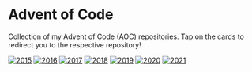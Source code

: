 # Advent of Code
Collection of my Advent of Code (AOC) repositories. Tap on the cards to redirect you to the respective repository!

[![2015](https://github-readme-stats.vercel.app/api/pin/?theme=react&username=RussellDash332&repo=aoc-2015)](https://github.com/RussellDash332/aoc-2015)
[![2016](https://github-readme-stats.vercel.app/api/pin/?theme=highcontrast&username=RussellDash332&repo=aoc-2016)](https://github.com/RussellDash332/aoc-2016)
[![2017](https://github-readme-stats.vercel.app/api/pin/?theme=omni&username=RussellDash332&repo=aoc-2017)](https://github.com/RussellDash332/aoc-2017)
[![2018](https://github-readme-stats.vercel.app/api/pin/?theme=great-gatsby&username=RussellDash332&repo=aoc-2018)](https://github.com/RussellDash332/aoc-2018)
[![2019](https://github-readme-stats.vercel.app/api/pin/?theme=chartreuse-dark&username=RussellDash332&repo=aoc-2019)](https://github.com/RussellDash332/aoc-2019)
[![2020](https://github-readme-stats.vercel.app/api/pin/?theme=gotham&username=RussellDash332&repo=aoc-2020)](https://github.com/RussellDash332/aoc-2020)
[![2021](https://github-readme-stats.vercel.app/api/pin/?theme=monokai&username=RussellDash332&repo=aoc-2021)](https://github.com/RussellDash332/aoc-2021)
<!--
[![2022](https://github-readme-stats.vercel.app/api/pin/?theme=react&username=RussellDash332&repo=aoc-2022)](https://github.com/RussellDash332/aoc-2022)
-->
